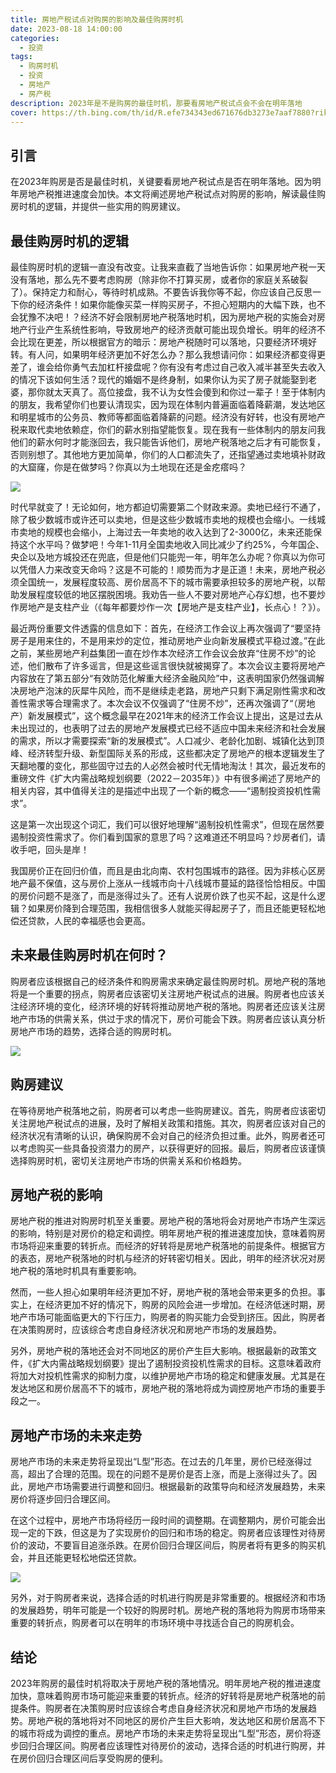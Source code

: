 ```yaml
---
title: 房地产税试点对购房的影响及最佳购房时机
date: 2023-08-18 14:00:00
categories:
  - 投资
tags:
  - 购房时机
  - 投资
  - 房地产
  - 房产税
description: 2023年是不是购房的最佳时机，那要看房地产税试点会不会在明年落地
cover: https://th.bing.com/th/id/R.efe734343ed671676db3273e7aaf7880?rik=tch9KSvLvq109Q&riu=http%3a%2f%2fimgwcs3.soufunimg.com%2fnews%2f2019_05%2f16%2f5152fa4e-caf6-4798-8503-907b0265a52e.jpg&ehk=73QW9kFGLJvn8HOgoLLRKf9xJXzcOMOvyhluGGvezUc%3d&risl=&pid=ImgRaw&r=0
---
```


## 引言

在2023年购房是否是最佳时机，关键要看房地产税试点是否在明年落地。因为明年房地产税推进速度会加快。本文将阐述房地产税试点对购房的影响，解读最佳购房时机的逻辑，并提供一些实用的购房建议。

## 最佳购房时机的逻辑

最佳购房时机的逻辑一直没有改变。让我来直截了当地告诉你：如果房地产税一天没有落地，那么先不要考虑购房（除非你不打算买房，或者你的家庭关系破裂了）。保持定力和耐心，等待时机成熟。不要告诉我你等不起，你应该自己反思一下你的经济条件！如果你能像买菜一样购买房子，不担心短期内的大幅下跌，也不会犹豫不决吧！？经济不好会限制房地产税落地时机，因为房地产税的实施会对房地产行业产生系统性影响，导致房地产的经济贡献可能出现负增长。明年的经济不会比现在更差，所以根据官方的暗示：房地产税随时可以落地，只要经济环境好转。有人问，如果明年经济更加不好怎么办？那么我想请问你：如果经济都变得更差了，谁会给你勇气去加杠杆接盘呢？你有没有考虑过自己收入减半甚至失去收入的情况下该如何生活？现代的婚姻不是终身制，如果你认为买了房子就能娶到老婆，那你就太天真了。高位接盘，我不认为女性会傻到和你过一辈子！至于体制内的朋友，我希望你们也要认清现实，因为现在体制内普遍面临着降薪潮，发达地区和明星城市的公务员、教师等都面临着降薪的问题。经济没有好转，也没有房地产税来取代卖地依赖症，你们的薪水别指望能恢复。现在我有一些体制内的朋友问我他们的薪水何时才能涨回去，我只能告诉他们，房地产税落地之后才有可能恢复，否则别想了。其他地方更加简单，你们的人口都流失了，还指望通过卖地填补财政的大窟窿，你是在做梦吗？你真以为土地现在还是金疙瘩吗？

![](https://cdn.jsdelivr.net/gh/PirlosM/image@main/20230818141233.png)

时代早就变了！无论如何，地方都迫切需要第二个财政来源。卖地已经行不通了，除了极少数城市或许还可以卖地，但是这些少数城市卖地的规模也会缩小。一线城市卖地的规模也会缩小，上海过去一年卖地的收入达到了2-3000亿，未来还能保持这个水平吗？做梦吧！今年1-11月全国卖地收入同比减少了约25%，今年国企、央企以及地方城投还在兜底，但是他们只能兜一年，明年怎么办呢？你真以为你可以凭借人力来改变天命吗？这是不可能的！顺势而为才是正道！未来，房地产税必须全国统一，发展程度较高、房价居高不下的城市需要承担较多的房地产税，以帮助发展程度较低的地区摆脱困境。我劝告一些人不要对房地产心存幻想，也不要炒作房地产是支柱产业（《每年都要炒作一次【房地产是支柱产业】，长点心！？》）。

最近两份重要文件透露的信息如下：首先，在经济工作会议上再次强调了“要坚持房子是用来住的，不是用来炒的定位，推动房地产业向新发展模式平稳过渡。”在此之前，某些房地产利益集团一直在炒作本次经济工作会议会放弃“住房不炒”的论述，他们散布了许多谣言，但是这些谣言很快就被揭穿了。本次会议主要将房地产内容放在了第五部分“有效防范化解重大经济金融风险”中，这表明国家仍然强调解决房地产泡沫的灰犀牛风险，而不是继续走老路，房地产只剩下满足刚性需求和改善性需求等合理需求了。本次会议不仅强调了“住房不炒”，还再次强调了“（房地产）新发展模式”，这个概念最早在2021年末的经济工作会议上提出，这是过去从未出现过的，也表明了过去的房地产发展模式已经不适应中国未来经济和社会发展的需求，所以才需要探索“新的发展模式”。人口减少、老龄化加剧、城镇化达到顶峰、经济转型升级、新型国际关系的形成，这些都决定了房地产的根本逻辑发生了天翻地覆的变化，那些固守过去的人必然会被时代无情地淘汰！其次，最近发布的重磅文件《扩大内需战略规划纲要（2022－2035年）》中有很多阐述了房地产的相关内容，其中值得关注的是描述中出现了一个新的概念——“遏制投资投机性需求”。

这是第一次出现这个词汇，我们可以很好地理解“遏制投机性需求”，但现在居然要遏制投资性需求了。你们看到国家的意思了吗？这难道还不明显吗？炒房者们，请收手吧，回头是岸！

我国房价正在回归价值，而且是由北向南、农村包围城市的路径。因为非核心区房地产最不保值，这与房价上涨从一线城市向十八线城市蔓延的路径恰恰相反。中国的房价问题不是涨了，而是涨得过头了。还有人说房价跌了也买不起，这是什么逻辑？如果房价降到合理范围，我相信很多人就能买得起房子了，而且还能更轻松地偿还贷款，人民的幸福感也会更高。

## 未来最佳购房时机在何时？

购房者应该根据自己的经济条件和购房需求来确定最佳购房时机。房地产税的落地将是一个重要的拐点，购房者应该密切关注房地产税试点的进展。购房者也应该关注经济环境的变化，经济环境的好转将推动房地产税的落地。购房者还应该关注房地产市场的供需关系，供过于求的情况下，房价可能会下跌。购房者应该认真分析房地产市场的趋势，选择合适的购房时机。

![](https://cdn.jsdelivr.net/gh/PirlosM/image@main/20230818141422.png)

## 购房建议

在等待房地产税落地之前，购房者可以考虑一些购房建议。首先，购房者应该密切关注房地产税试点的进展，及时了解相关政策和措施。其次，购房者应该对自己的经济状况有清晰的认识，确保购房不会对自己的经济负担过重。此外，购房者还可以考虑购买一些具备投资潜力的房产，以获得更好的回报。最后，购房者应该谨慎选择购房时机，密切关注房地产市场的供需关系和价格趋势。

## 房地产税的影响

房地产税的推进对购房时机至关重要。房地产税的落地将会对房地产市场产生深远的影响，特别是对房价的稳定和调控。明年房地产税的推进速度加快，意味着购房市场将迎来重要的转折点。而经济的好转将是房地产税落地的前提条件。根据官方的表态，房地产税落地的时机与经济的好转密切相关。因此，明年的经济状况对房地产税的落地时机具有重要影响。

然而，一些人担心如果明年经济更加不好，房地产税的落地会带来更多的负担。事实上，在经济更加不好的情况下，购房的风险会进一步增加。在经济低迷时期，房地产市场可能面临更大的下行压力，购房者的购买能力会受到挤压。因此，购房者在决策购房时，应该综合考虑自身经济状况和房地产市场的发展趋势。

另外，房地产税的落地还会对不同地区的房价产生巨大影响。根据最新的政策文件，《扩大内需战略规划纲要》提出了遏制投资投机性需求的目标。这意味着政府将加大对投机性需求的抑制力度，以维护房地产市场的稳定和健康发展。尤其是在发达地区和房价居高不下的城市，房地产税的落地将成为调控房地产市场的重要手段之一。

## 房地产市场的未来走势

房地产市场的未来走势将呈现出“L型”形态。在过去的几年里，房价已经涨得过高，超出了合理的范围。现在的问题不是房价是否上涨，而是上涨得过头了。因此，房地产市场需要进行调整和回归。根据最新的政策导向和经济发展趋势，未来房价将逐步回归合理区间。

在这个过程中，房地产市场将经历一段时间的调整期。在调整期内，房价可能会出现一定的下跌，但这是为了实现房价的回归和市场的稳定。购房者应该理性对待房价的波动，不要盲目追涨杀跌。在房价回归合理区间后，购房者将有更多的购买机会，并且还能更轻松地偿还贷款。

![](https://cdn.jsdelivr.net/gh/PirlosM/image@main/20230818141537.png)

另外，对于购房者来说，选择合适的时机进行购房是非常重要的。根据经济和市场的发展趋势，明年可能是一个较好的购房时机。房地产税的落地将为购房市场带来重要的转折点，购房者可以在明年的市场环境中寻找适合自己的购房机会。

## 结论

2023年购房的最佳时机将取决于房地产税的落地情况。明年房地产税的推进速度加快，意味着购房市场可能迎来重要的转折点。经济的好转将是房地产税落地的前提条件。购房者在决策购房时应该综合考虑自身经济状况和房地产市场的发展趋势。房地产税的落地将对不同地区的房价产生巨大影响，发达地区和房价居高不下的城市将成为调控的重点。房地产市场的未来走势将呈现出“L型”形态，房价将逐步回归合理区间。购房者应该理性对待房价的波动，选择合适的时机进行购房，并在房价回归合理区间后享受购房的便利。

